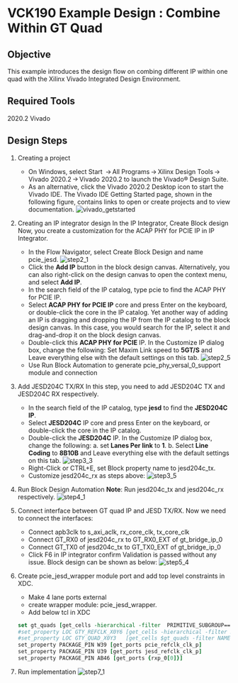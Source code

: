 # VCK190 Example Design : Combine Within GT Quad
## Objective
This example introduces the design flow on combing different IP within one quad with the Xilinx Vivado Integrated Design Environment.

## Required Tools
2020.2 Vivado

## Design Steps
1. Creating a project
   * On Windows, select Start  → All Programs → Xilinx Design Tools → Vivado 2020.2 → Vivado 2020.2 to launch the Vivado® Design Suite.
   * As an alternative, click the Vivado 2020.2 Desktop icon to start the Vivado IDE.
   The Vivado IDE Getting Started page, shown in the following figure, contains links to open or create projects and to view documentation.
![vivado_getstarted](https://user-images.githubusercontent.com/79898696/111562982-17604880-87d2-11eb-9311-a7645851ec3d.png)

2. Creating an IP integrator design
   In the IP Integrator, Create Block design Now, you create a customization for the ACAP PHY for PCIE IP in IP Integrator.
   *    In the Flow Navigator, select Create Block Design and name pcie_jesd.
   ![step2_1](https://user-images.githubusercontent.com/79898696/111563647-4d51fc80-87d3-11eb-8edc-6ed4e419b0a1.png)
   *    Click the **Add IP** button in the block design canvas. Alternatively, you can also right-click on the design canvas to open the context menu, and select **Add IP**.
   *    In the search field of the IP catalog, type pcie to find the ACAP PHY for PCIE IP.
   *    Select **ACAP PHY for PCIE IP** core and press Enter on the keyboard, or double-click the core in the IP catalog. Yet another way of adding an IP is dragging and dropping the IP from the IP catalog to the block design canvas. In this case, you would search for the IP, select it and drag-and-drop it on the block design canvas.
   *    Double-click this **ACAP PHY for PCIE** IP. In the Customize IP dialog box, change the following:
   Set Maxim Link speed to **5GT/S** and Leave everything else with the default settings on this tab.
   ![step2_5](https://user-images.githubusercontent.com/79898696/111564328-8343b080-87d4-11eb-850b-c489c849217e.png)
   * Use Run Block Automation to generate pcie_phy_versal_0_support module and connection
3. Add JESD204C TX/RX
In this step, you need to add JESD204C TX and JESD204C RX respectively.
   * In the search field of the IP catalog, type **jesd** to find the **JESD204C IP**.
   * Select **JESD204C** IP core and press Enter on the keyboard, or double-click the core in the IP catalog.
   * Double-click the **JESD204C** IP. In the Customize IP dialog box, change the following:
    a. set **Lanes Per link** to **1**.
    b.	Select **Line Coding** to **8B10B** and Leave everything else with the default settings on this tab.
    ![step3_3](https://user-images.githubusercontent.com/79898696/111567252-986f0e00-87d9-11eb-900c-0663fcf1fa2d.png)
   * Right-Click or CTRL+E, set Block property name to jesd204c_tx. 
   * Customize jesd204c_rx as steps above:
   ![step3_5](https://user-images.githubusercontent.com/79898696/111567372-ceac8d80-87d9-11eb-88cd-f18d281e925d.png)
4. Run Block Design Automation
**Note**: Run jesd204c_tx and jesd204c_rx respectively.
![step4_1](https://user-images.githubusercontent.com/79898696/111567716-5f836900-87da-11eb-86f0-1e5c7ae64dd5.png)
5.  Connect interface between GT quad IP and JESD TX/RX.
Now we need to connect the interfaces:
    * 	Connect apb3clk to s_axi_aclk, rx_core_clk, tx_core_clk
    * 	Connect GT_RX0 of jesd204c_rx to GT_RX0_EXT of gt_bridge_ip_0
    * 	Connect GT_TX0 of jesd204c_tx to GT_TX0_EXT of gt_bridge_ip_0
    * 	Click F6 in IP integrator confirm Validation is passed without any issue. Block design can be shown as below:
    ![step5_4](https://user-images.githubusercontent.com/79898696/111567973-dd477480-87da-11eb-9fab-ecad307f7df9.png)
6. Create pcie_jesd_wrapper module port and add top level constraints in XDC.
    * Make 4 lane ports external 
    * create wrapper module: pcie_jesd_wrapper.
    * Add below tcl in XDC
     ```tcl
     set gt_quads [get_cells -hierarchical -filter  PRIMITIVE_SUBGROUP==GT]
    #set_property LOC GTY_REFCLK_X0Y6 [get_cells -hierarchical -filter REF_NAME==IBUFDS_GTE5]
    #set_property LOC GTY_QUAD_X0Y3   [get_cells $gt_quads -filter NAME=~*/gt_quad_0/*]
    set_property PACKAGE_PIN W39 [get_ports pcie_refclk_clk_p]
    set_property PACKAGE_PIN U39 [get_ports jesd_refclk_clk_p]
    set_property PACKAGE_PIN AB46 [get_ports {rxp_0[0]}]
7. Run implementation 
![step7_1](https://user-images.githubusercontent.com/79898696/111572557-c6f1e680-87e3-11eb-9d8e-4b69f66cbef4.PNG)


